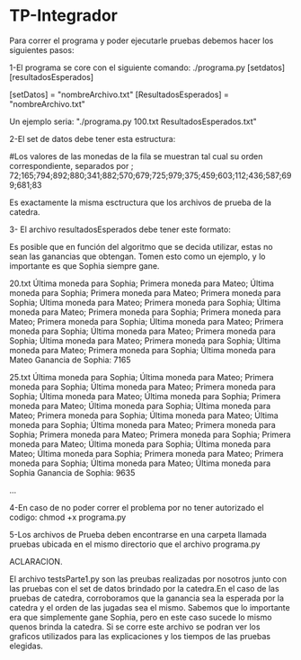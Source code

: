 # TP-Integrador

Para correr el programa y poder ejecutarle pruebas debemos hacer los siguientes pasos:

1-El programa se core con el siguiente comando: ./programa.py [setdatos] [resultadosEsperados]

[setDatos] = "nombreArchivo.txt" [ResultadosEsperados] = "nombreArchivo.txt"

Un ejemplo seria:  "./programa.py 100.txt ResultadosEsperados.txt"

2-El set de datos debe tener esta estructura:
 
#Los valores de las monedas de la fila se muestran tal cual su orden correspondiente, separados por ;
72;165;794;892;880;341;882;570;679;725;979;375;459;603;112;436;587;699;681;83

Es exactamente la misma esctructura que los archivos de prueba de la catedra.

3- El archivo resultadosEsperados debe tener este formato:

Es posible que en función del algoritmo que se decida utilizar, estas no sean las ganancias que obtengan. Tomen esto como un ejemplo, y lo importante es que Sophia siempre gane.

20.txt
Última moneda para Sophia; Primera moneda para Mateo; Última moneda para Sophia; Primera moneda para Mateo; Primera moneda para Sophia; Última moneda para Mateo; Primera moneda para Sophia; Última moneda para Mateo; Primera moneda para Sophia; Primera moneda para Mateo; Primera moneda para Sophia; Última moneda para Mateo; Primera moneda para Sophia; Última moneda para Mateo; Primera moneda para Sophia; Última moneda para Mateo; Primera moneda para Sophia; Última moneda para Mateo; Primera moneda para Sophia; Última moneda para Mateo
Ganancia de Sophia: 7165

25.txt
Última moneda para Sophia; Última moneda para Mateo; Primera moneda para Sophia; Última moneda para Mateo; Primera moneda para Sophia; Última moneda para Mateo; Última moneda para Sophia; Primera moneda para Mateo; Última moneda para Sophia; Última moneda para Mateo; Primera moneda para Sophia; Última moneda para Mateo; Última moneda para Sophia; Última moneda para Mateo; Primera moneda para Sophia; Primera moneda para Mateo; Primera moneda para Sophia; Primera moneda para Mateo; Última moneda para Sophia; Última moneda para Mateo; Última moneda para Sophia; Primera moneda para Mateo; Primera moneda para Sophia; Última moneda para Mateo; Última moneda para Sophia
Ganancia de Sophia: 9635

...

4-En caso de no poder correr el problema por no tener autorizado el codigo: chmod +x programa.py

5-Los archivos de Prueba deben encontrarse en una carpeta llamada pruebas ubicada en el mismo directorio que el archivo programa.py

ACLARACION.

El archivo testsParte1.py son las preubas realizadas por nosotros junto con las pruebas con el set de datos brindado por la catedra.En el caso de las pruebas de catedra, corroboramos que la ganancia sea la esperada por la catedra y el orden de las jugadas sea el mismo. Sabemos que lo importante era que simplemente gane Sophia, pero en este caso sucede lo mismo quenos brinda la catedra. Si se corre este archivo se podran ver los graficos utilizados para las explicaciones y los tiempos de las pruebas elegidas.
